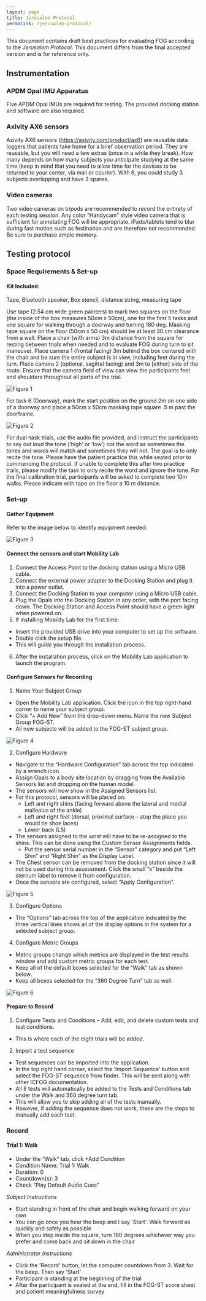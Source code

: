 ```yaml
---
layout: page
title: Jerusalem Protocol
permalink: /jerusalem-protocol/
---
```


This document contains draft best practices for evaluating FOG according to the *Jerusalem Protocol*. This document differs from the final accepted version and is for reference only.

## Instrumentation

### APDM Opal IMU Apparatus
Five APDM Opal IMUs are required for testing. The provided docking station and software are also required.

### Axivity AX6 sensors
Axivity AX6 sensors (https://axivity.com/product/ax6) are reusable data loggers that patients take home for a brief observation period. They are reusable, but you will need a few extras (once in a while they break). How many depends on how many subjects you anticipate studying at the same time (keep in mind that you need to allow time for the devices to be returned to your center, via mail or courier). With 6, you could study 3 subjects overlapping and have 3 spares.

### Video cameras
Two video cameras on tripods are recommended to record the entirety of each testing session. Any color “Handycam” style video camera that is sufficient for annotating FOG will be appropriate. iPads/tablets tend to blur during fast motion such as festination and are therefore not recommended. Be sure to purchase ample memory.

## Testing protocol

### Space Requirements & Set-up 

#### Kit Included:
Tape, Bluetooth speaker, Box stencil, distance string, measuring tape

Use tape (2.54 cm wide green painters) to mark two squares on the floor (the inside of the box measures 50cm x 50cm), one for the first 5 tasks and one square for walking through a doorway and turning 180 deg. Masking tape square on the floor (50cm x 50 cm) should be at least 30 cm clearance from a wall. Place a chair (with arms) 3m distance from the square for resting between trials when needed and to evaluate FOG during turn to sit maneuver. Place camera 1 (frontal facing) 3m behind the box centered with the chair and be sure the entire subject is in view, including feet during the turn. Place camera 2 (optional, sagittal facing) and 3m to [either] side of the route. Ensure that the camera field of view can view the participants feet and shoulders throughout all parts of the trial.

![Figure 1](images/jp-test-01.png)

For task 6 (Doorway), mark the start position on the ground 2m on one side of a doorway and place a 50cm x 50cm masking tape square .5 m past the doorframe.

![Figure 2](images/jp-test-02.png)

For dual-task trials, use the audio file provided, and instruct the participants to say out loud the tone (‘high’ or ‘low’) not the word as sometimes the tones and words will match and sometimes they will not. The goal is to only recite the tone. Please have the patient practice this while seated prior to commencing the protocol. If unable to complete this after two practice trails, please modify the task to only recite the word and ignore the tone. For the final calibration trial, participants will be asked to complete two 10m walks. Please indicate with tape on the floor a 10 m distance.

### Set-up

#### Gather Equipment

Refer to the image below to identify equipment needed:

![Figure 3](images/jp-test-03.png)

#### Connect the sensors and start Mobility Lab

1. Connect the Access Point to the docking station using a Micro USB cable.
2. Connect the external power adapter to the Docking Station and plug it into a power outlet.
3. Connect the Docking Station to your computer using a Micro USB cable.
4. Plug the Opals into the Docking Station in any order, with the port facing down. The Docking Station and Access Point should have a green light when powered on.
5. If installing Mobility Lab for the first time:
  - Insert the provided USB drive into your computer to set up the software.
  - Double click the setup file.
  - This will guide you through the installation process.
6. After the installation process, click on the Mobility Lab application to launch the program. 

#### Configure Sensors for Recording

1. Name Your Subject Group
  - Open the Mobility Lab application. Click the icon in the top right-hand corner to name your subject group. 
  - Click “+ Add New” from the drop-down menu. Name the new Subject Group FOG-ST. 
  - All new subjects will be added to the FOG-ST subject group.
    
![Figure 4](images/jp-test-04.png)

2. Configure Hardware
  - Navigate to the “Hardware Configuration” tab across the top indicated by a wrench icon.
  - Assign Opals to a body site location by dragging from the Available Sensors list and dropping on the human model. 
  - The sensors will now show in the Assigned Sensors list. 
  - For this protocol, sensors will be placed on:
    -	Left and right shins (facing forward above the lateral and medial malleolus of the ankle)
    -	Left and right feet (dorsal, proximal surface – atop the place you would tie shoe laces)
    -	Lower back (L5)
  - The sensors assigned to the wrist will have to be re-assigned to the shins. This can be done using the Custom Sensor Assignments fields. 
    -	Put the sensor serial number in the “Sensor” category and put “Left Shin” and “Right Shin” as the Display Label. 
  -	The Chest sensor can be removed from the docking station since it will not be used during this assessment. Click the small “x” beside the sternum label to remove it from configuration. 
  -	Once the sensors are configured, select “Apply Configuration”. 

![Figure 5](images/jp-test-05.png)

3. Configure Options
  -	The “Options” tab across the top of the application indicated by the three vertical lines shows all of the display options in the system for a selected subject group. 
4. Configure Metric Groups
  - Metric groups change which metrics are displayed in the test results window and add custom metric groups for each test.
  -	Keep all of the default boxes selected for the “Walk” tab as shown below.
  -	Keep all boxes selected for the “360 Degree Turn” tab as well. 

![Figure 6](images/jp-test-06.png)

#### Prepare to Record

1. Configure Tests and Conditions
  – Add, edit, and delete custom tests and test conditions. 
  - This is where each of the eight trials will be added. 
2. Import a test sequence
  - Test sequences can be imported into the application.
  - In the top right hand corner, select the ‘Import Sequence’ button and select the FOG-ST sequence from finder. This will be sent along with other ICFOG documentation.
  - All 8 tests will automatically be added to the Tests and Conditions tab under the Walk and 360 degree turn tab.  
  - This will allow you to skip adding all of the tests manually.
  - However, if adding the sequence does not work, these are the steps to manually add each test.

### Record

#### Trial 1: Walk
- Under the “Walk” tab, click +Add Condition
- Condition Name: Trial 1: Walk 
- Duration: 0
- Countdown(s): 3
- Check “Play Default Audio Cues” 

*Subject Instructions*
- Start standing in front of the chair and begin walking forward on your own
- You can go once you hear the beep and I say 'Start'. Walk forward as quickly and safely as possible
- When you step inside the square, turn 180 degrees whichever way you prefer and come back and sit down in the chair

*Administrator Instructions*
- Click the 'Record' button, let the computer countdown from 3. Wait for the beep. Then say 'Start'
- Participant is standing at the beginning of the trial
- After the participant is seated at the end, fill in the FOG-ST score sheet and patient meaningfulness survey




